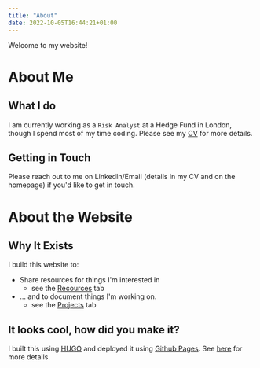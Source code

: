 ```yaml
---
title: "About"
date: 2022-10-05T16:44:21+01:00
---
```


Welcome to my website!

# About Me

## What I do

I am currently working as a `Risk Analyst` at a Hedge Fund in London, though I spend most of my time coding. Please see my [CV](/files/nikul_patel_cv.pdf) for more details.

## Getting in Touch
Please reach out to me on LinkedIn/Email (details in my CV and on the homepage) if you'd like to get in touch.

# About the Website

## Why It Exists

I build this website to:
- Share resources for things I'm interested in
  - see the [Recources](/resources) tab
- ... and to document things I'm working on.
  - see the [Projects](/projects) tab


## It looks cool, how did you make it?
I built this using [HUGO](https://gohugo.io/) and deployed it using [Github Pages](https://docs.github.com/en/pages). See [here](/projects/this_website) for more details.

